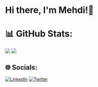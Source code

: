 # Hi there, I'm Mehdi!👋

# 📊 GitHub Stats:
![](https://github-readme-streak-stats.herokuapp.com/?user=Mr-Gholam&theme=dark&hide_border=false)
![](https://github-readme-stats.vercel.app/api/top-langs/?username=Mr-Gholam&theme=dark&hide_border=false&include_all_commits=true&count_private=true&layout=compact)

## 🌐 Socials:
[![LinkedIn](https://img.shields.io/badge/LinkedIn-%230077B5.svg?logo=linkedin&logoColor=white)](https://linkedin.com/in/mr-gholam) [![Twitter](https://img.shields.io/badge/Twitter-%231DA1F2.svg?logo=Twitter&logoColor=white)](https://twitter.com/The_MrGholam) 


